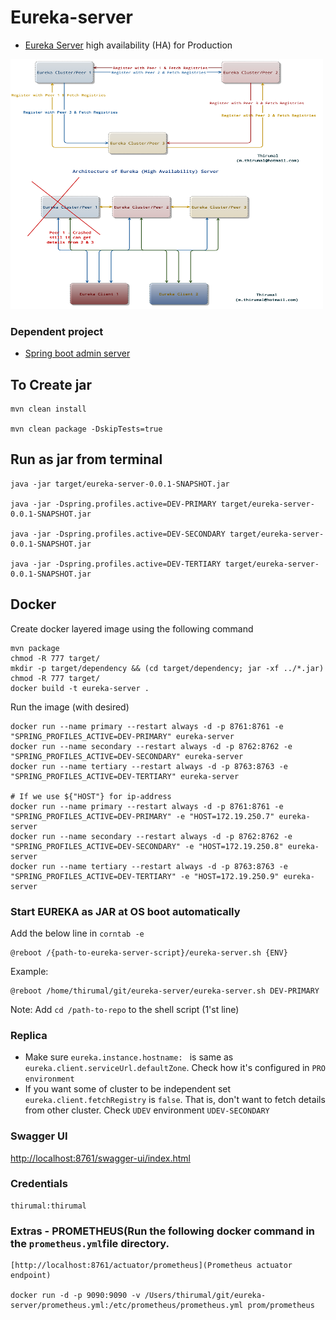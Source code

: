 # Eureka-server 

* [Eureka Server](http://localhost:8761) high availability (HA) for Production


<img src="HA-eureka.png" alt="HA-eureka.png" width="500" height="400"/>

### Dependent project

* [Spring boot admin server](https://github.com/M-Thirumal/spring-boot-admin-server)

## To Create jar

	mvn clean install
	
	mvn clean package -DskipTests=true

## Run as jar from terminal

	java -jar target/eureka-server-0.0.1-SNAPSHOT.jar
	
	java -jar -Dspring.profiles.active=DEV-PRIMARY target/eureka-server-0.0.1-SNAPSHOT.jar
	
	java -jar -Dspring.profiles.active=DEV-SECONDARY target/eureka-server-0.0.1-SNAPSHOT.jar
	
	java -jar -Dspring.profiles.active=DEV-TERTIARY target/eureka-server-0.0.1-SNAPSHOT.jar
	
## Docker

Create docker layered image using the following command

	mvn package
	chmod -R 777 target/
	mkdir -p target/dependency && (cd target/dependency; jar -xf ../*.jar)
	chmod -R 777 target/
	docker build -t eureka-server .

Run the image (with desired)

	docker run --name primary --restart always -d -p 8761:8761 -e "SPRING_PROFILES_ACTIVE=DEV-PRIMARY" eureka-server
	docker run --name secondary --restart always -d -p 8762:8762 -e "SPRING_PROFILES_ACTIVE=DEV-SECONDARY" eureka-server
	docker run --name tertiary --restart always -d -p 8763:8763 -e "SPRING_PROFILES_ACTIVE=DEV-TERTIARY" eureka-server
	
	# If we use ${"HOST"} for ip-address
	docker run --name primary --restart always -d -p 8761:8761 -e "SPRING_PROFILES_ACTIVE=DEV-PRIMARY" -e "HOST=172.19.250.7" eureka-server
	docker run --name secondary --restart always -d -p 8762:8762 -e "SPRING_PROFILES_ACTIVE=DEV-SECONDARY" -e "HOST=172.19.250.8" eureka-server
	docker run --name tertiary --restart always -d -p 8763:8763 -e "SPRING_PROFILES_ACTIVE=DEV-TERTIARY" -e "HOST=172.19.250.9" eureka-server
	
### Start EUREKA as JAR at OS boot automatically

Add the below line in `corntab -e`
	
	@reboot /{path-to-eureka-server-script}/eureka-server.sh {ENV}

Example:
	
	@reboot /home/thirumal/git/eureka-server/eureka-server.sh DEV-PRIMARY
	
Note: Add `cd /path-to-repo` to the shell script (1'st line)
	
### Replica 

* Make sure `eureka.instance.hostname: ` is same as `eureka.client.serviceUrl.defaultZone`. Check how it's configured in `PRO environment`
* If you want some of cluster to be independent set `eureka.client.fetchRegistry` is `false`. That is, don't want to fetch details from other cluster. Check `UDEV` environment `UDEV-SECONDARY`
	
### Swagger UI

[http://localhost:8761/swagger-ui/index.html](http://localhost:8761/swagger-ui/index.html)

### Credentials

	thirumal:thirumal

### Extras - PROMETHEUS(Run the following docker command in the `prometheus.yml`file directory.


    [http://localhost:8761/actuator/prometheus](Prometheus actuator endpoint)    

    docker run -d -p 9090:9090 -v /Users/thirumal/git/eureka-server/prometheus.yml:/etc/prometheus/prometheus.yml prom/prometheus
	
